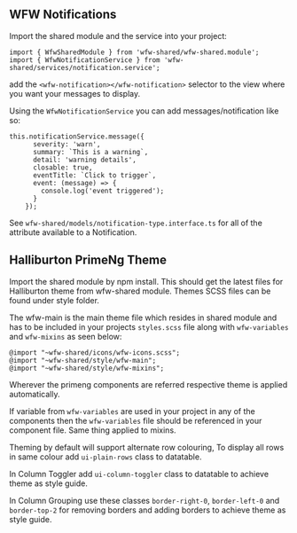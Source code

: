 ## WFW Notifications

Import the shared module and the service into your project:

```
import { WfwSharedModule } from 'wfw-shared/wfw-shared.module';
import { WfwNotificationService } from 'wfw-shared/services/notification.service';
```

add the `<wfw-notification></wfw-notification>` selector to the view where you want your messages to display.

Using the `WfwNotificationService` you can add messages/notification like so:

```
this.notificationService.message({
      severity: 'warn',
      summary: `This is a warning`,
      detail: 'warning details',
      closable: true,
      eventTitle: `Click to trigger`,
      event: (message) => {
        console.log('event triggered');
      }
    });
```

See `wfw-shared/models/notification-type.interface.ts` for all of the attribute available to a Notification.

## Halliburton PrimeNg Theme

Import the shared module by npm install. This should get the latest files for Halliburton theme from wfw-shared module.
Themes SCSS files can be found under style folder.

The wfw-main is the main theme file which resides in shared module and has to be included in your projects `styles.scss` file along with `wfw-variables` and `wfw-mixins` as seen below:

```
@import "~wfw-shared/icons/wfw-icons.scss";
@import "~wfw-shared/style/wfw-main";
@import "~wfw-shared/style/wfw-mixins";
```

Wherever the primeng components are referred respective theme is applied automatically.

If variable from `wfw-variables` are used in your project in any of the components then the `wfw-variables` file should be referenced in your component file. Same thing applied to mixins.

Theming by default will support alternate row colouring, To display all rows in same colour add `ui-plain-rows` class to datatable.

In Column Toggler add `ui-column-toggler` class to datatable to achieve theme as style guide.

In Column Grouping use these classes `border-right-0`, `border-left-0` and `border-top-2` for removing borders and adding borders to achieve theme as style guide.